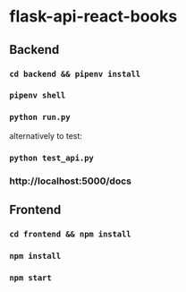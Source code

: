 # flask-api-react-books

## Backend

### `cd backend && pipenv install`

### `pipenv shell`

### `python run.py`

alternatively to test:

### `python test_api.py`

### http://localhost:5000/docs

## Frontend

### `cd frontend && npm install`

### `npm install`

### `npm start`

